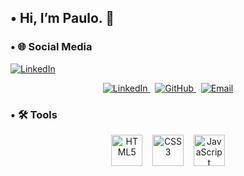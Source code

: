 ## • Hi, I’m Paulo. 👋

### • 🌐 Social Media
[![LinkedIn](https://img.shields.io/badge/LinkedIn-0077B5?style=flat&logo=linkedin&logoColor=white)](https://www.linkedin.com/in/paulo-roberto-costa-santos-3563292b1/)

<p align="center"> <a href="https://www.linkedin.com/in/paulo-roberto-costa-santos-3563292b1/" target="_blank"> <img src="https://img.shields.io/badge/LinkedIn-0077B5?style=flat-square&logo=linkedin&logoColor=white" alt="LinkedIn"/> </a> &nbsp; <a href="https://github.com/seu-usuario" target="_blank"> <img src="https://img.shields.io/badge/GitHub-000000?style=flat-square&logo=github&logoColor=white" alt="GitHub"/> </a> &nbsp; <a href="mailto:seuemail@exemplo.com" target="_blank"> <img src="https://img.shields.io/badge/Email-D14836?style=flat-square&logo=gmail&logoColor=white" alt="Email"/> </a> </p>

### • 🛠️ Tools
<p align="center"> <img src="https://cdn.jsdelivr.net/gh/devicons/devicon/icons/html5/html5-original.svg" alt="HTML5" width="50" height="50"/> &nbsp;&nbsp; <img src="https://cdn.jsdelivr.net/gh/devicons/devicon/icons/css3/css3-original.svg" alt="CSS3" width="50" height="50"/> &nbsp;&nbsp; <img src="https://cdn.jsdelivr.net/gh/devicons/devicon/icons/javascript/javascript-original.svg" alt="JavaScript" width="50" height="50"/> </p>
